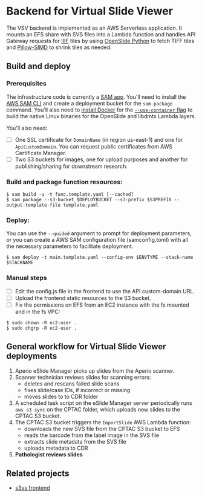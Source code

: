 # Backend for Virtual Slide Viewer
The VSV backend is implemented as an AWS Serverless application. It mounts an EFS share with SVS files into a Lambda function and handles API Gateway requests for [IIIF](https://iiif.io/api/image/3.0/) tiles by using [OpenSlide Python](https://openslide.org/api/python/) to fetch TIFF tiles and [Pillow-SIMD](https://github.com/uploadcare/pillow-simd) to shrink tiles as needed.

## Build and deploy

### Prerequisites
The infrastructure code is currently a [SAM app](https://docs.aws.amazon.com/serverless-application-model/latest/developerguide/what-is-sam.html). You'll need to install the [AWS SAM CLI](https://docs.aws.amazon.com/serverless-application-model/latest/developerguide/serverless-sam-cli-install.html) and create a deployment bucket for the `sam package` command. You'll also need to [install Docker](https://docs.aws.amazon.com/serverless-application-model/latest/developerguide/serverless-sam-cli-install-mac.html#serverless-sam-cli-install-mac-docker) for the [`--use-container` flag](https://docs.aws.amazon.com/serverless-application-model/latest/developerguide/serverless-sam-cli-using-build.html#build-zip-archive) to build the native Linux binaries for the OpenSlide and libdmtx Lambda layers.

You'll also need:
- [ ] One SSL certificate for `DomainName` (in region us-east-1) and one for `ApiCustomDomain`. You can request public certificates from AWS Certificate Manager.
- [ ] Two S3 buckets for images, one for upload purposes and another for publishing/sharing for downstream research.
### Build and package function resources:
```
$ sam build -u -t func.template.yaml [--cached]
$ sam package --s3-bucket $DEPLOYBUCKET --s3-prefix $S3PREFIX --output-template-file template.yaml
```

### Deploy:
You can use the `--guided` argument to prompt for deployment parameters, or you can create a AWS SAM configuration file (samconfig.toml) with all the necessary parameters to facilitate deployment.
```
$ sam deploy -t main.template.yaml --config-env $ENVTYPE --stack-name $STACKNAME
```

### Manual steps
- [ ] Edit the config.js file in the frontend to use the API custom-domain URL.
- [ ] Upload the frontend static resources to the S3 bucket.
- [ ] Fix the permissions on EFS from an EC2 instance with the fs mounted and in the fs VPC:
```
$ sudo chown -R ec2-user .
$ sudo chgrp -R ec2-user .
```

## General workflow for Virtual Slide Viewer deployments
1. Aperio eSlide Manager picks up slides from the Aperio scanner.
1. Scanner technician reviews slides for scanning errors:
    - deletes and rescans failed slide scans
    - fixes slide/case IDs, if incorrect or missing
    - moves slides to to CDR folder
1. A scheduled task script on the eSlide Manager server periodically runs `aws s3 sync` on the CPTAC folder, which uploads new slides to the CPTAC S3 bucket.
1. The CPTAC S3 bucket triggers the `ImportSlide` AWS Lambda function:
    - downloads the new SVS file from the CPTAC S3 bucket to EFS
    - reads the barcode from the label image in the SVS file
    - extracts slide metadata from the SVS file
    - uploads metadata to CDR
1.	**Pathologist reviews slides**

## Related projects
- [s3vs frontend](https://github.com/rmontroy/s3vs)

